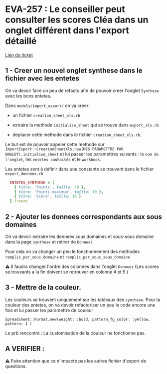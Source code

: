 # EVA-257 : Le conseiller peut consulter les scores Cléa dans un onglet différent dans l'export détaillé

[Lien du ticket](https://captive-team.atlassian.net/browse/EVA-257?atlOrigin=eyJpIjoiNTRjYTE4ZTUxMzg0NDgxZmI4NTY5NWNkZTNmMTM0MjQiLCJwIjoiaiJ9)

## 1 - Creer un nouvel onglet synthese dans le fichier avec les entetes

On va devoir faire un peu de refacto afin de pouvoir creer l'onglet `Synthese` avec les bons entetes.

Dans `models/import_export/` on va creer: 

- un fichier `creation_sheet_xls.rb`

- extraire la methode `initialise_sheet` qui se trouve dans `export_xls.rb`

- deplacer cette methode dans le fichier `creation_sheet_xls.rb`. 

Le but est de pouvoir appeler cette methode sur `ImportExport::CreationSheetXls.new(MES PARAMETTRE PAR ONGLET).initialise_sheet` et lui passer les paramettres suivants : le `nom de l'onglet`, les `entetes souhaités` et le `workbook`.


Les entetes sont à définir dans une constante se trouvant dans le fichier `export_donnees.rb`

```ruby
  ENTETES_SYNTHESE = [
    { titre: 'Points', taille: 20 },
    { titre: 'Points maximum', taille: 10 },
    { titre: 'Score', taille: 10 }
  ].freeze
```

## 2 - Ajouter les donnees correspondants aux sous domaines

On va devoir extraire les donnees sous domaines et sous-sous domaine dans la page `synthese` et retirer de `Donnees`

Pour cela on va changer un peu le fonctionnement des methodes `remplis_par_sous_domaine` et `remplis_par_sous_sous_domaine`

⚠️ Il faudra changer l'ordre des colonnes dans l'onglet `Donnees` (Les scores se trouvants a la fin doivent se retrouver en colonne 4 et 5 )

## 3 - Mettre de la couleur.

Les couleurs se trouvent uniquement sur les tableaux des `synthese`. Pour la couleur des entetes, on va devoir refactoriser un peu le code encore une fois et lui passer les paramettre de couleur

`Spreadsheet::Format.new(weight: :bold, pattern_fg_color: :yellow, pattern: 1 )`

Le prb rencontré : La customisation de la couleur ne fonctionne pas.

## A VERIFIER :

⚠️ Faire attention que ca n'impacte pas les autres fichier d'export de questions.